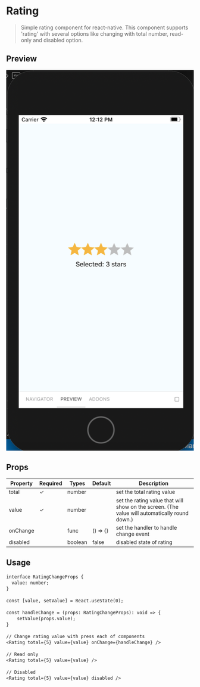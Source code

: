 # Rating

> Simple rating component for react-native. This component supports 'rating' with several options like changing with total number, read-only and disabled option.

## Preview
![rating-ios-test-image](./rating-img.png)
  
## Props

| Property | Required | Types   | Default  | Description                |
| -------- | --------- | ------- | -------- | -------------------------- |
| total    | ✓         | number  |         | set the total rating value |
| value    | ✓         | number  |         | set the rating value that will show on the screen. (The value will automatically round down.) |
| onChange |           | func    | () => {} | set the handler to handle change event |
| disabled |           | boolean | false    | disabled state of rating   |

## Usage

```
interface RatingChangeProps {
  value: number;
}

const [value, setValue] = React.useState(0);

const handleChange = (props: RatingChangeProps): void => {
    setValue(props.value);
}

// Change rating value with press each of components
<Rating total={5} value={value} onChange={handleChange} />

// Read only
<Rating total={5} value={value} />

// Disabled
<Rating total={5} value={value} disabled />
```